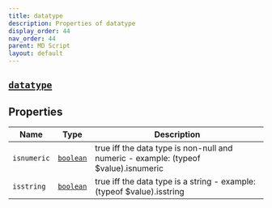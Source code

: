 ```yaml
---
title: datatype
description: Properties of datatype
display_order: 44
nav_order: 44
parent: MD Script
layout: default
---
```


##  [`datatype`](./datatype.html) 


## Properties

| Name | Type | Description |
|------|------|-------------|
| `isnumeric` | [`boolean`](./boolean.html) | true iff the data type is non-null and numeric - example: (typeof $value).isnumeric |
| `isstring` | [`boolean`](./boolean.html) | true iff the data type is a string - example: (typeof $value).isstring |



